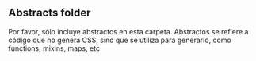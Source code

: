 ## Abstracts folder

Por favor, sólo incluye abstractos en esta carpeta. Abstractos se refiere a código que no genera CSS, sino que se utiliza para generarlo, como functions, mixins, maps, etc

